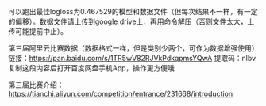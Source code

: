 可以跑出最佳logloss为0.467529的模型和数据文件（但每次结果不一样，有一定的偏移）。数据文件请上传到google drive上，再用命令解压（否则文件太大，上传可能提前中止）。

第三届阿里云比赛数据（数据格式一样，但是类别少两个，可作为数据增强使用）链接：https://pan.baidu.com/s/1TR5wV82RJVkPdkqpmsYQwA 
提取码：nlbv 
复制这段内容后打开百度网盘手机App，操作更方便哦

第三届比赛介绍：https://tianchi.aliyun.com/competition/entrance/231668/introduction